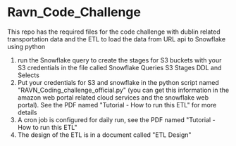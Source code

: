 # Ravn_Code_Challenge
This repo has the required files for the code challenge with dublin related transportation data and the ETL to load the data from URL api to Snowflake using python
1) run the Snowflake query to create the stages for S3 buckets with your S3 credentials in the file called Snowflake Queries S3 Stages DDL and Selects
2) Put your credentials for S3 and snowflake in the python script named "RAVN_Coding_challenge_official.py" (you can get this information in the amazon web portal related cloud services and the snowflake web portal). See the PDF named "Tutorial - How to run this ETL" for more details
3) A cron job is configured for daily run, see the PDF named "Tutorial - How to run this ETL"
4) The design of the ETL is in a document called "ETL Design"
